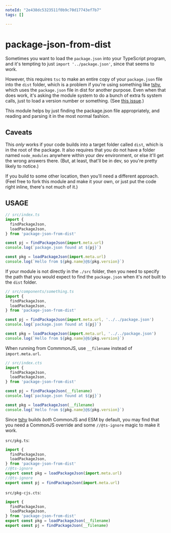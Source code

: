 ```yaml
---
noteId: "2e438dc5323511f0b9c70d17743ef7b7"
tags: []

---
```


# package-json-from-dist

Sometimes you want to load the `package.json` into your
TypeScript program, and it's tempting to just `import
'../package.json'`, since that seems to work.

However, this requires `tsc` to make an entire copy of your
`package.json` file into the `dist` folder, which is a problem if
you're using something like
[tshy](https://github.com/isaacs/tshy), which uses the
`package.json` file in dist for another purpose. Even when that
does work, it's asking the module system to do a bunch of extra
fs system calls, just to load a version number or something. (See
[this issue](https://github.com/isaacs/tshy/issues/61).)

This module helps by just finding the package.json file
appropriately, and reading and parsing it in the most normal
fashion.

## Caveats

This _only_ works if your code builds into a target folder called
`dist`, which is in the root of the package. It also requires
that you do not have a folder named `node_modules` anywhere
within your dev environment, or else it'll get the wrong answers
there. (But, at least, that'll be in dev, so you're pretty likely
to notice.)

If you build to some other location, then you'll need a different
approach. (Feel free to fork this module and make it your own, or
just put the code right inline, there's not much of it.)

## USAGE

```js
// src/index.ts
import {
  findPackageJson,
  loadPackageJson,
} from 'package-json-from-dist'

const pj = findPackageJson(import.meta.url)
console.log(`package.json found at ${pj}`)

const pkg = loadPackageJson(import.meta.url)
console.log(`Hello from ${pkg.name}@${pkg.version}`)
```

If your module is not directly in the `./src` folder, then you need
to specify the path that you would expect to find the
`package.json` when it's _not_ built to the `dist` folder.

```js
// src/components/something.ts
import {
  findPackageJson,
  loadPackageJson,
} from 'package-json-from-dist'

const pj = findPackageJson(import.meta.url, '../../package.json')
console.log(`package.json found at ${pj}`)

const pkg = loadPackageJson(import.meta.url, '../../package.json')
console.log(`Hello from ${pkg.name}@${pkg.version}`)
```

When running from CommmonJS, use `__filename` instead of
`import.meta.url`.

```js
// src/index.cts
import {
  findPackageJson,
  loadPackageJson,
} from 'package-json-from-dist'

const pj = findPackageJson(__filename)
console.log(`package.json found at ${pj}`)

const pkg = loadPackageJson(__filename)
console.log(`Hello from ${pkg.name}@${pkg.version}`)
```

Since [tshy](https://github.com/isaacs/tshy) builds _both_
CommonJS and ESM by default, you may find that you need a
CommonJS override and some `//@ts-ignore` magic to make it work.

`src/pkg.ts`:

```js
import {
  findPackageJson,
  loadPackageJson,
} from 'package-json-from-dist'
//@ts-ignore
export const pkg = loadPackageJson(import.meta.url)
//@ts-ignore
export const pj = findPackageJson(import.meta.url)
```

`src/pkg-cjs.cts`:

```js
import {
  findPackageJson,
  loadPackageJson,
} from 'package-json-from-dist'
export const pkg = loadPackageJson(__filename)
export const pj = findPackageJson(__filename)
```
